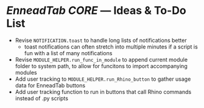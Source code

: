 # *EnneadTab CORE* — Ideas & To-Do List
- Revise `NOTIFICATION.toast` to handle long lists of notifications better
    - toast notifications can often stretch into multiple minutes if a script is fun with a list of many notifications
- Revise `MODULE_HELPER.run_func_in_module` to append current module folder to system path, to allow for funcitons to import accompanying modules
- Add user tracking to `MODULE_HELPER.run_Rhino_button` to gather usage data for EnneadTab buttons
- Add user tracking function to run in buttons that call Rhino commands instead of .py scripts
